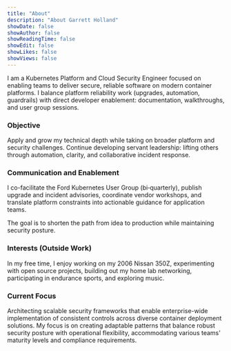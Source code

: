 ```yaml
---
title: "About"
description: "About Garrett Holland"
showDate: false
showAuthor: false
showReadingTime: false
showEdit: false
showLikes: false
showViews: false
---
```


I am a Kubernetes Platform and Cloud Security Engineer focused on enabling teams to deliver secure, reliable software on modern container platforms. I balance platform reliability work (upgrades, automation, guardrails) with direct developer enablement: documentation, walkthroughs, and user group sessions.

### Objective

Apply and grow my technical depth while taking on broader platform and security challenges. Continue developing servant leadership: lifting others through automation, clarity, and collaborative incident response.

### Communication and Enablement

I co-facilitate the Ford Kubernetes User Group (bi‑quarterly), publish upgrade and incident advisories, coordinate vendor workshops, and translate platform constraints into actionable guidance for application teams.

The goal is to shorten the path from idea to production while maintaining security posture.

### Interests (Outside Work)

In my free time, I enjoy working on my 2006 Nissan 350Z, experimenting with open source projects, building out my home lab networking, participating in endurance sports, and exploring music.

### Current Focus

Architecting scalable security frameworks that enable enterprise-wide implementation of consistent controls across diverse container deployment solutions. My focus is on creating adaptable patterns that balance robust security posture with operational flexibility, accommodating various teams' maturity levels and compliance requirements.
